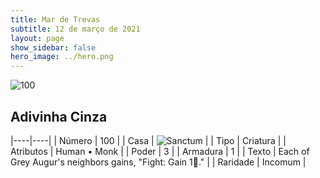 ```yaml
---
title: Mar de Trevas
subtitle: 12 de março de 2021
layout: page
show_sidebar: false
hero_image: ../hero.png
---
```


![100](https://cdn.keyforgegame.com/media/card_front/pt/496_100_M8JWGXW3793F_pt.png)

## Adivinha Cinza

|----|----|
| Número | 100 |
| Casa | ![Sanctum](https://archonarcana.com/images/thumb/c/c7/Sanctum.png/22px-Sanctum.png "Santuário") |
| Tipo | Criatura |
| Atributos | Human • Monk |
| Poder | 3 |
| Armadura | 1 |
| Texto | Each of Grey Augur's neighbors gains, "Fight: Gain 1." |
| Raridade | Incomum |
